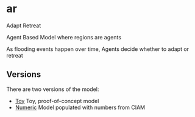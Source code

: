# ar

Adapt Retreat

Agent Based Model where regions are agents

As flooding events happen over time, Agents decide whether to adapt or retreat



## Versions

There are two versions of the model:
* [Toy](./src/toy) Toy, proof-of-concept model
* [Numeric](./src/numeric) Model populated with numbers from CIAM